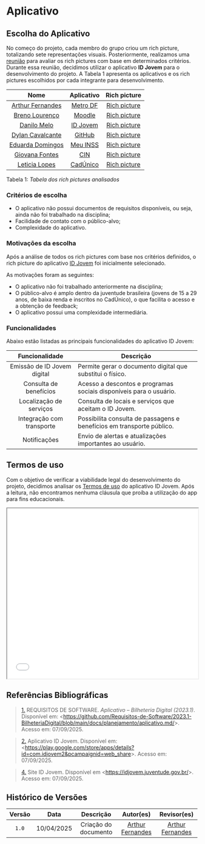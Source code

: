 # Aplicativo

## Escolha do Aplicativo

No começo do projeto, cada membro do grupo criou um rich picture, totalizando sete representações visuais. Posteriormente, realizamos uma [reunião](../../Atas/ata_01) para avaliar os rich pictures com base em determinados critérios. Durante essa reunião, decidimos utilizar o aplicativo **ID Jovem** para o desenvolvimento do projeto. A Tabela 1 apresenta os aplicativos e os rich pictures escolhidos por cada integrante para desenvolvimento.

| Nome | Aplicativo | Rich picture |
| :-: | :-: | :-: |
| [Arthur Fernandes](#) | [Metro DF](https://play.google.com/store/apps/details?id=br.gov.df.metroapp&hl=pt_BR) | [Rich picture](/assets/rich-pictures-analisados/Rich-Picture-Arthur.png)  |
| [Breno Lourenço](#) | [Moodle](https://play.google.com/store/apps/details?id=com.moodle.moodlemobile&hl=pt_BR) | [Rich picture](/assets/rich-pictures-analisados/Rich-Picture-Breno.jpg)  |
| [Danilo Melo](#) | [ID Jovem](https://www.idjovem.com.br) | [Rich picture](/assets/rich-pictures-analisados/Rich-Picture-Danilo.jpg)  |
| [Dylan Cavalcante](#) | [GitHub](https://play.google.com/store/search?q=github&c=apps&hl=pt_BR) | [Rich picture](/assets/rich-pictures-analisados/Rich-Picture-Dylan.jpeg) |
| [Eduarda Domingos](#) | [Meu INSS](https://play.google.com/store/apps/details?id=br.gov.dataprev.meuinss&hl=pt_BR) | [Rich picture](/assets/rich-pictures-analisados/Rich-Picture-Eduarda.png) | |
| [Giovana Fontes](#) | [CIN](https://play.google.com/store/apps/details?id=com.identidadenacional&hl=pt_BR) | [Rich picture](/assets/rich-pictures-analisados/Rich-Picture-Giovana.png) | |
| [Leticia Lopes](#) | [CadÚnico](https://play.google.com/store/apps/details?id=br.gov.dataprev.meucadunico&hl=pt_BR) | [Rich picture](/assets/rich-pictures-analisados/Rich-Picture-Leticia.jpeg) ||


Tabela 1: *Tabela dos rich pictures analisados*

### Critérios de escolha

* O aplicativo não possui documentos de requisitos disponíveis, ou seja, ainda não foi trabalhado na disciplina;
* Facilidade de contato com o público-alvo;
* Complexidade do aplicativo.

### Motivações da escolha

Após a análise de todos os rich pictures com base nos critérios definidos, o rich picture do aplicativo [ID Jovem](https://idjovem.juventude.gov.br/) foi inicialmente selecionado.

As motivações foram as seguintes:

* O aplicativo não foi trabalhado anteriormente na disciplina;
* O público-alvo é amplo dentro da juventude brasileira (jovens de 15 a 29 anos, de baixa renda e inscritos no CadÚnico), o que facilita o acesso e a obtenção de feedback; 
* O aplicativo possui uma complexidade intermediária.

### Funcionalidades

Abaixo estão listadas as principais funcionalidades do aplicativo ID Jovem:

| Funcionalidade | Descrição |
| :-: | - |
| Emissão de ID Jovem digital | Permite gerar o documento digital que substitui o físico. |
| Consulta de benefícios | Acesso a descontos e programas sociais disponíveis para o usuário. |
| Localização de serviços | Consulta de locais e serviços que aceitam o ID Jovem. |
| Integração com transporte | Possibilita consulta de passagens e benefícios em transporte público. |
| Notificações | Envio de alertas e atualizações importantes ao usuário. |

## Termos de uso

Com o objetivo de verificar a viabilidade legal do desenvolvimento do projeto, decidimos analisar os [Termos de uso](../../assets/IDJovem_termo.pdf) do aplicativo ID Jovem. Após a leitura, não encontramos nenhuma cláusula que proíba a utilização do app para fins educacionais.

<iframe src="../../assets/IDJovem_termo.pdf" width="100%" height="450px">
    Este navegador não suporta PDFs. Faça o download <a href="../../assets/IDJovem_termo.pdf">aqui</a>.
</iframe>

<br>


## Referências Bibliográficas

> <a id="REF1" href="#anchor_1">1.</a> REQUISITOS DE SOFTWARE. *Aplicativo – Bilheteria Digital (2023.1)*. Disponível em: <<https://github.com/Requisitos-de-Software/2023.1-BilheteriaDigital/blob/main/docs/planejamento/aplicativo.md/>>. Acesso em: 07/09/2025.

> <a id="REF2" href="#anchor_2">2.</a> Aplicativo ID Jovem. Disponível em: <<https://play.google.com/store/apps/details?id=com.idjovem2&pcampaignid=web_share>>. Acesso em: 07/09/2025.

> <a id="REF4" href="#anchor_4">4.</a> Site ID Jovem. Disponível em <<https://idjovem.juventude.gov.br/>>. Acesso em: 07/09/2025.


## Histórico de Versões

| Versão | Data | Descrição | Autor(es) | Revisor(es) |
| :-: | :-: | :-: | :-: | :-: |
| `1.0` | 10/04/2025 | Criação do documento | [Arthur Fernandes](https://github.com/arthurfernandesj) | [Arthur Fernandes](https://github.com/arthurfernandesj) |
